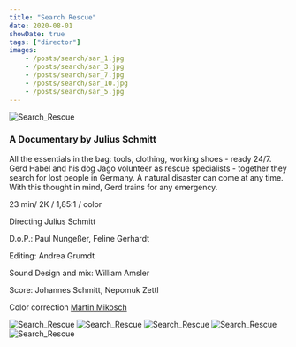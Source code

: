```yaml
---
title: "Search Rescue"
date: 2020-08-01
showDate: true
tags: ["director"]
images:
    - /posts/search/sar_1.jpg
    - /posts/search/sar_3.jpg
    - /posts/search/sar_7.jpg
    - /posts/search/sar_10.jpg
    - /posts/search/sar_5.jpg
---
```

![Search_Rescue](/posts/search/sar_1.jpg)

### A Documentary by Julius Schmitt

All the essentials in the bag: tools, clothing, working shoes - ready 24/7. 
Gerd Habel and his dog Jago volunteer as rescue specialists - together they search for lost people in Germany. 
A natural disaster can come at any time. With this thought in mind, Gerd trains for any emergency.


23 min/ 2K / 1,85:1 / color

Directing
Julius Schmitt

D.o.P.:
Paul Nungeßer, Feline Gerhardt

Editing:
Andrea Grumdt

Sound Design and mix:
William Amsler

Score:
Johannes Schmitt, Nepomuk Zettl

Color correction
<a href="https://www.martinmikosch.de/" target="_blank">Martin Mikosch</a>


![Search_Rescue](/posts/search/sar_1.jpg)
![Search_Rescue](/posts/search/sar_3.jpg)
![Search_Rescue](/posts/search/sar_7.jpg)
![Search_Rescue](/posts/search/sar_10.jpg)
![Search_Rescue](/posts/search/sar_10.jpg)



